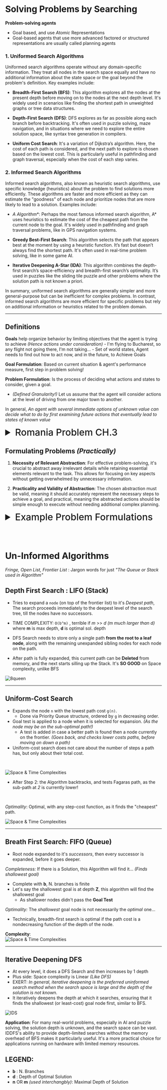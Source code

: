 
# Solving Problems by Searching

**Problem-solving agents**
- Goal based, and use *Atomic* Representations
- Goal-based agents that use more advanced factored or structured representations are usually called planning agents


### 1. Uniformed Search Algorithms
Uniformed search algorithms operate without any domain-specific information. They treat all nodes in the search space equally and have no additional information about the state space or the goal beyond the problem's definition. Key examples include:

- **Breadth-First Search (BFS)**: This algorithm explores all the nodes at the present depth before moving on to the nodes at the next depth level. It's widely used in scenarios like finding the shortest path in unweighted graphs or tree data structures.

- **Depth-First Search (DFS)**: DFS explores as far as possible along each branch before backtracking. It's often used in puzzle solving, maze navigation, and in situations where we need to explore the entire solution space, like syntax tree generation in compilers.

- **Uniform Cost Search**: It's a variation of Dijkstra’s algorithm. Here, the cost of each path is considered, and the next path to explore is chosen based on the lowest cost. This is particularly useful in pathfinding and graph traversal, especially when the cost of each step varies.

### 2. Informed Search Algorithms
Informed search algorithms, also known as heuristic search algorithms, use specific knowledge (heuristics) about the problem to find solutions more efficiently. These algorithms are faster and more efficient as they can estimate the "goodness" of each node and prioritize nodes that are more likely to lead to a solution. Examples include:

- **A* Algorithm**: Perhaps the most famous informed search algorithm, A* uses heuristics to estimate the cost of the cheapest path from the current node to the goal. It's widely used in pathfinding and graph traversal problems, like in GPS navigation systems.

- **Greedy Best-First Search**: This algorithm selects the path that appears best at the moment by using a heuristic function. It’s fast but doesn’t always find the shortest path. It's often used in real-time problem solving, like in some game AI.

- **Iterative Deepening A-Star (IDA)**: This algorithm combines the depth-first search’s space-efficiency and breadth-first search’s optimality. It’s used in puzzles like the sliding tile puzzle and other problems where the solution path is not known a priori.

In summary, uniformed search algorithms are generally simpler and more general-purpose but can be inefficient for complex problems. In contrast, informed search algorithms are more efficient for specific problems but rely on additional information or heuristics related to the problem domain.

---

## Definitions

**Goals** help organize behavior by limiting objectives that the agent is trying to achieve *(Hence actions under consideration)*
    - I'm flying to Bucharest, so any flight not going there, I'm not taking...
    - Set of world states, Agent needs to find out how to act now, and in the future, to Achieve Goals

**Goal Formulation**: Based on current situation & agent's performance measure, first step in problem solving!

**Problem Formulation**: Is the process of deciding what actions and states to consider, given a goal.
-  *(Defined Granularity!)* Let us assume that the agent will consider actions at the level of driving from one major town to another.

In general, *An agent with several immediate options of unknown value can decide what to do by first examining future actions that eventually lead to states of known value*

<details>
<summary style="font-size: 30px; font-weight: 500; cursor: pointer;"> Romania Problem CH.3 </summary>

![romania](./static/AI_7.png)

<br>

**Romania Problem Analysis**
- If we can see the map of Romania, we deem the environment as **Observable**, it's also **discrete**, as in any given city, we have a Finite amount of actions that can be taken. *(From Bucharest we can either go to Urziceni, Fagaras or Giurgiu)*
- Environment is also **Known** as we can track which states (cities) have already been visited, and **Deterministic** as each action has exactly one outcome! *(Drive to Urziceni, Arrive at Urziceni)*
- *Under these assumptions, the solution to any problem is a fixed sequence of actions*
- Goal here is to reach the city of **Arad** let's say, or in Chess, it's a **Checkmate**!
- Here the Agent want's to minimize Cost to destination, *Sum of Costs* this would be the **Optimal Sollution**
- Step Cost of Taking an Action `a` in state `s` to reach state `s'` is denoted `c(s, a, s')`

The process of looking for a *sequence of actions* that reaches the goal is called **search**. A *search algorithm* takes a problem as input and returns a solution in the form of an action sequence.

<br>

#### Thus, we have a simple *“formulate, search, execute”* design for the agent (Fig below) 
![romania](./static/AI_6.png)

</details>


## Formulating Problems *(Practically)*

1. **Necessity of Relevant Abstraction**: For effective problem-solving, it's crucial to abstract away irrelevant details while retaining essential elements relevant to the task. This allows for focusing on key aspects without getting overwhelmed by unnecessary information.

2. **Practicality and Validity of Abstraction**: The chosen abstraction must be valid, meaning it should accurately represent the necessary steps to achieve a goal, and practical, meaning the abstracted actions should be simple enough to execute without needing additional complex planning.

<details>
<summary style="font-size: 30px; font-weight: 500; cursor: pointer;"> Example Problem Formulations </summary>

### Example Problem Formulations

![vacum](./static/AI_8.png)

Compared with the real world, this **toy problem** has discrete locations, discrete dirt, reliable cleaning, and it never gets any dirtier, this is very abstracted & simplified !

---

- A tile adjacent to the blank space can slide into the space. 
- **Goal**: The object is to reach a specified goal state, such as the one shown on the right of the figure. *The standard formulation is as follows:*

![puzzle](./static/AI_9.png)

<br>

**Abstractions included:**
- Abstracted to beginning & final states, ignoring intermediate locations of blocks.
- Abstracted physical possibilites like a Block getting stuck somewhere, so we need to shake the board arround
- Our "Rules" avoid physical manipulations

**Difficulty of Problem:**
- *Sliding Block Puzzles* are a Family of problems which are known to be NP-Complete *(Therefore NP-Hard)*
- 8 Puzzle has `9!/2 = ~182 K` States, which is still reasonable **(3x3 Board)**
- 15 Puzzle has `16!/2 = 1.3 Trillion` States, which is not do-able... **(4x4 Board)**
- 5x5 board takes 10+ hours to solve... not feasible
- Clearly we see this isn't solvable in polynomial time, and therefore is **NP**

### Another Example, 8-Queens Problem

![8queen](./static/AI_12.png)

**Difficulty of Problem:**
- *Sliding Block Puzzles* are a Family of problems which are known to be NP-Complete *(Therefore NP-Hard)*
- 8 Puzzle has `9!/2 = ~182 K` States, which is still reasonable **(3x3 Board)**
- 15 Puzzle has `16!/2 = 1.3 Trillion` States, which is not do-able... **(4x4 Board)**
- 5x5 board takes 10+ hours to solve... not feasible
- Clearly we see this isn't solvable in polynomial time, and therefore is **NP**

### Another Example, 8-Queens Problem

![8queen](./static/AI_12.png)

</details>

<br>
<br>
<br>


# Un-Informed Algorithms

*Fringe, Open List, Frontier List* : Jargon words for just *"The Queue or Stack used in Algorithm"*

## Depth First Search : LIFO (Stack)
- Tries to expand a `node` (on top of the frontier list) to it's *Deepest path*, The search proceeds immediately to the deepest level of the search tree, till the nodes have no successors.

- TIME COMPLEXITY: `O(b^m)` , terrible if *m* >> *d* *(m much larger than d)* where **m** is max depth, **d** is optimal sol. depth

-  DFS Search needs to store only a single path **from the root to a leaf node**, along with the remaining unexpanded sibling nodes for each node on the path. 

- After path is fully expanded, this current path can be **Deleted** from memory, and the next starts silling up the Stack. It's **SO GOOD** on Space complexity, unlike BFS

![8queen](./static/AI_19.png)

---

## Uniform-Cost Search
- Expands the node `n` with the lowest path cost `g(n)`.
    - Done via Priority Queue structure, ordered by `g` in decreasing order.
- Goal test is applied to a node when it is selected for expansion. *(As the node may be on the sub-optimal path!)*
    - A test is added in case a better path is found then a node currently on the frontier. *(Goes back, and checks lower costs paths, before moving on down a path)*
- Uniform-cost search does not care about the number of steps a path has, but only about their total cost.


<br>

![Space & Time Complexities](./static/AI_18.png)
- After Step 2: the Algorithm backtracks, and tests Fagaras path, as the sub-path at *2* is currently lower!


<br>

*Optimality*: Optimal, with any step-cost function, as it finds the "cheapest" path.

![Space & Time Complexities](./static/AI_17.png)

---

## Breath First Search: FIFO (Queue)
- Root node expanded to it's *successors*, then every successor is expanded, before it goes deeper.

*Completeness:* If there is a Solution, this Algorithm will find it... *(Finds shallowest goal)*
- Complete with **b**, N. branches is finite
- Let's say the shallowest goal is at depth **Z**, this algorithm will find the shallowest goal
    - As shallower nodes didn't pass the **Goal Test**

*Optimality:*  The *shallowest* goal node is not necessarily the *optimal* one...
- Technically, breadth-first search is optimal if the path cost is a nondecreasing function of the depth of the node.


**Complexity**: <br>
![Space & Time Complexities](./static/AI_16.png)

---

## Iterative Deepening DFS
- At every level, it does a DFS Search and then increases by 1 depth
- Plus side: Space complexity is Linear *(Like DFS)*
- EXERT: *In general, iterative deepening is the preferred uninformed search method when the search space is large and the depth of the solution is not known.*
- It iteratively deepens the depth at which it searches, ensuring that it finds the shallowest (or least-cost) goal node first, similar to BFS.


![IDS](./static/AI_20.png)

**Application**: For many real-world problems, especially in AI and puzzle solving, the solution depth is unknown, and the search space can be vast. IDDFS's ability to provide depth-limited searches without the memory overhead of BFS makes it particularly useful. It's a more practical choice for applications running on hardware with limited memory resources.

## LEGEND:

- **b** : N. Branches 
- **d** : Depth of Optimal Solution
- **n** OR **m** *(used interchangbly)*: Maximal Depth of Solution
